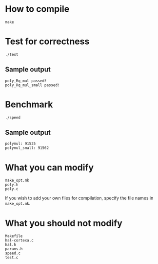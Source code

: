 
# How to compile
```
make
```

# Test for correctness
```
./test
```

## Sample output
```
poly_Rq_mul passed!
poly_Rq_mul_small passed!
```

# Benchmark
```
./speed
```

## Sample output
```
polymul: 91525
polymul_small: 91562
```

# What you can modify
```
make_opt.mk
poly.h
poly.c
```
If you wish to add your own files for compilation, specify the file names in `make_opt.mk`.

# What you should not modify
```
Makefile
hal-cortexa.c
hal.h
params.h
speed.c
test.c
```

